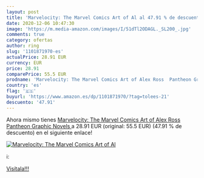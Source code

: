 ```yaml
---
layout: post
title: 'Marvelocity: The Marvel Comics Art of Al al 47.91 % de descuento'
date: 2020-12-06 10:47:30
image: 'https://m.media-amazon.com/images/I/51dTl2ODAGL._SL200_.jpg'
comments: true
category: ofertas
author: ring
slug: '1101871970-es'
actualPrice: 28.91 EUR
currency: EUR
price: 28.91
comparePrice: 55.5 EUR
prodname: 'Marvelocity: The Marvel Comics Art of Alex Ross  Pantheon Graphic Novels '
country: 'es'
flag: '🇪🇸'
buyurl: 'https://www.amazon.es/dp/1101871970/?tag=tolees-21'
descuento: '47.91'
---
```


Ahora mismo tienes [Marvelocity: The Marvel Comics Art of Alex Ross  Pantheon Graphic Novels ](https://www.amazon.es/dp/1101871970/?tag=tolees-21) a 28.91 EUR (original: 55.5 EUR) (47.91 %  de descuento) en el siguiente enlace!

[![Marvelocity: The Marvel Comics Art of Al](https://m.media-amazon.com/images/I/51dTl2ODAGL._SL200_.jpg)](https://www.amazon.es/dp/1101871970/?tag=tolees-21)

ℹ️:


[Visítala!!!](https://www.amazon.es/dp/1101871970/?tag=tolees-21)

